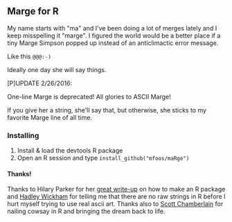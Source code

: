 ## Marge for R

My name starts with "ma" and I've been doing a lot of merges lately and I keep
misspelling it "marge". I figured the world would be a better place if a tiny
Marge Simpson popped up instead of an anticlimactic error message.

Like this `@@@:-)`

Ideally one day she will say things.

[P]UPDATE 2/26/2016:

One-line Marge is deprecated! All glories to ASCII Marge!

If you give her a string, she'll say that, but otherwise, she sticks to my
favorite Marge line of all time.

### Installing
1. Install & load the devtools R package
2. Open an R session and type `install_github("mfoos/maRge")`

#### Thanks!
Thanks to Hilary Parker for her [great
write-up](http://hilaryparker.com/2014/04/29/writing-an-r-package-from-scratch/) on how to make an R package and [Hadley Wickham](https://twitter.com/hadleywickham) for telling me that there are no raw strings in R before I hurt myself trying to use real ascii art. Thanks also to [Scott Chamberlain](https://github.com/sckott/cowsay) for nailing cowsay in R and bringing the dream back to life.
